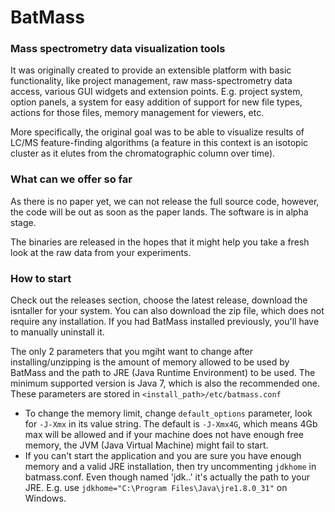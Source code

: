 # BatMass
### Mass spectrometry data visualization tools

It was originally created to provide an extensible platform with basic functionality, like project management, raw mass-spectrometry data access, various GUI widgets and extension points. E.g. project system, option panels, a system for easy addition of support for new file types, actions for those files, memory management for viewers, etc.

More specifically, the original goal was to be able to visualize results of LC/MS feature-finding algorithms (a feature in this context is an isotopic cluster as it elutes from the chromatographic column over time).

### What can we offer so far

As there is no paper yet, we can not release the full source code, however, the code will be out as soon as the paper lands. The software is in alpha stage.

The binaries are released in the hopes that it might help you take a fresh look at the raw data from your experiments.

### How to start

Check out the releases section, choose the latest release, download the isntaller for your system.
You can also download the zip file, which does not require any installation.
If you had BatMass installed previously, you'll have to manually uninstall it.

The only 2 parameters that you mgiht want to change after installing/unzipping is the amount of memory allowed to be used by BatMass and the path to JRE (Java Runtime Environment) to be used. The minimum supported version is Java 7, which is also the recommended one.<br/>
These parameters are stored in `<install_path>/etc/batmass.conf`<br/>
- To change the memory limit, change `default_options` parameter, look for `-J-Xmx` in its value string. The default is `-J-Xmx4G`, which means 4Gb max will be allowed and if your machine does not have enough free memory, the JVM (Java Virtual Machine) might fail to start.<br/>
- If you can't start the application and you are sure you have enough memory and a valid JRE installation, then try uncommenting `jdkhome` in batmass.conf. Even though named 'jdk..' it's actually the path to your JRE. E.g. use `jdkhome="C:\Program Files\Java\jre1.8.0_31"` on Windows.

